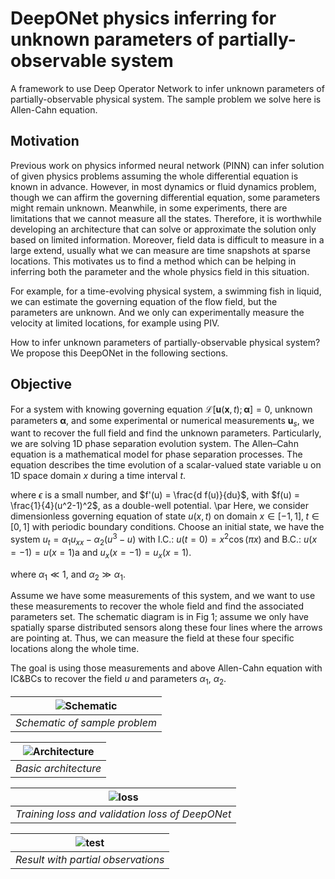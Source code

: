 # DeepONet physics inferring for unknown parameters of partially-observable system

A framework to use Deep Operator Network to infer unknown parameters of partially-observable physical system. 
The sample problem we solve here is Allen-Cahn equation.

##  Motivation

Previous work on physics informed neural network (PINN) can infer solution of given physics problems assuming the whole differential equation is known in advance. However, in most dynamics or fluid dynamics problem, though we can affirm the governing differential equation, some parameters might remain unknown. Meanwhile, in some experiments, there are limitations that we cannot measure all the states. Therefore, it is worthwhile developing an architecture that can solve or approximate the solution only based on limited information. Moreover, field data is difficult to measure in a large extend, usually what we can measure are time snapshots at sparse locations. This motivates us to find a method which can be helping in inferring both the parameter and the whole physics field in this situation. 

For example, for a time-evolving physical system, a swimming fish in liquid, we can estimate the governing equation of the flow field, but the parameters are unknown. And we only can experimentally measure the velocity at limited locations, for example using PIV. 

How to infer unknown parameters of partially-observable physical system? We propose this DeepONet in the following sections.

## Objective

For a system with knowing governing equation $\mathcal{L}[\mathbf{u}(\mathbf{x},t);\boldsymbol{\alpha}] = 0$, unknown parameters $\boldsymbol{\alpha}$, and some experimental or numerical measurements $\mathbf{u}_s$, we want to recover the full field and find the unknown parameters. Particularly, we are solving 1D phase separation evolution system. The Allen–Cahn equation is a mathematical model for phase separation processes. The equation describes the time evolution of a scalar-valued state variable u on 1D space domain $x$ during a time interval $t$.

where $\epsilon$ is a small number, and $f'(u) = \frac{d f(u)}{du}$, with $f(u) = \frac{1}{4}(u^2-1)^2$, as a double-well potential. \par
Here, we consider dimensionless governing equation of state $u(x,t)$ on domain $x\in[-1,1],\; t\in[0,1]$ with periodic boundary conditions. Choose an initial state, we have the system $u_t = \alpha_1 u_{xx} - \alpha_2 (u^3 -  u)$ with I.C.: $u(t=0) = x^2 \cos(\pi x)$ and B.C.: $u(x=-1) = u(x=1)$a and $u_x(x=-1) = u_x(x=1)$.

where $\alpha_1\ll 1$, and $\alpha_2 \gg \alpha_1$. 

Assume we have some measurements of this system, and we want to use these measurements to recover the whole field and find the associated parameters set. The schematic diagram is in Fig 1; assume we only have spatially sparse distributed sensors along these four lines where the arrows are pointing at. Thus, we can measure the field at these four specific locations along the whole time. 

The goal is using those measurements and above Allen-Cahn equation with IC\&BCs to recover the field $u$ and parameters $\alpha_1$, $\alpha_2$.


| ![Schematic](https://github.com/chenchenhuang/DeepONet_physics_inferring/blob/main/figures/sample_problem_v2.png) | 
|:--:| 
| *Schematic of sample problem* |



| ![Architecture](https://github.com/chenchenhuang/DeepONet_physics_inferring/blob/main/figures/NN_diagram.png) | 
|:--:| 
| *Basic architecture* |



| ![loss](https://github.com/chenchenhuang/DeepONet_physics_inferring/blob/main/figures/loss.png) | 
|:--:| 
| *Training loss and validation loss of DeepONet* |

| ![test](https://github.com/chenchenhuang/DeepONet_physics_inferring/blob/main/figures/partial_ob.png) | 
|:--:| 
| *Result with partial observations* |


